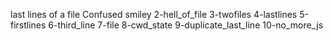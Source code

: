 last lines of a file
Confused smiley
2-hell_of_file
3-twofiles
4-lastlines
5-firstlines
6-third_line
7-file
8-cwd_state
9-duplicate_last_line
10-no_more_js

